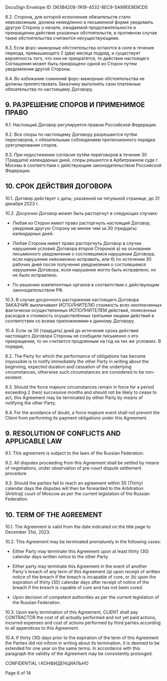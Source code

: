 DocuSign Envelope ID: D63B4208-7A19-4532-8EC9-5A99EE9E9CD5

8.2. Сторона, для которой исполнение обязательств стало невозможным, должна немедленно в письменной форме уведомить другую Сторону о начале, ожидаемой продолжительности и прекращении действия указанных обстоятельств, в противном случае такие обстоятельства считаются несуществующими.

8.3. Если форс-мажорные обстоятельства остаются в силе в течение периода, превышающего 2 (два) месяца подряд, и существует вероятность того, что они не прекратятся, то действие настоящего Соглашения может быть прекращено одной из Сторон путем уведомления другой Стороны.

8.4. Во избежание сомнений форс-мажорные обстоятельства не должны препятствовать Заказчику выполнять свои платежные обязательства по настоящему Договору.

## 9. РАЗРЕШЕНИЕ СПОРОВ И ПРИМЕНИМОЕ ПРАВО

9.1. Настоящий Договор регулируется правом Российской Федерации.

9.2. Все споры по настоящему Договору разрешаются путём переговоров, с обязательным соблюдением претензионного порядка урегулирования споров.

9.3. При недостижении согласия путём переговоров в течение 30 (Тридцати) календарных дней, споры решаются в Арбитражном суде г. Москвы в соответствии с действующим законодательством Российской Федерации.

## 10. СРОК ДЕЙСТВИЯ ДОГОВОРА

10.1. Договор действует с даты, указанной на титульной странице, до 31 декабря 2023 г.

10.2. Досрочно Договор может быть расторгнут в следующих случаях:

- Любая из Сторон имеет право расторгнуть настоящий Договор, уведомив другую Сторону не менее чем за 30 (тридцать) календарных дней.

- Любая Сторона имеет право расторгнуть Договор в случае нарушения условий Договора второй Стороной а) на основании письменного уведомления о состоявшемся нарушении Договора, если нарушение невозможно исправить, или б) по истечении 30 рабочих дней после получения уведомления о состоявшемся нарушении Договора, если нарушение могло быть исправлено, но не было исправлено.

- По решению компетентных органов в соответствии с действующим законодательством РФ.

10.3. В случае досрочного расторжения настоящего Договора ЗАКАЗЧИК выплачивает ИСПОЛНИТЕЛЮ стоимость всех неоплаченных фактически осуществленных ИСПОЛНИТЕЛЕМ действий, понесенных расходов и стоимость осуществлённых третьими лицами действий в соответствии со всеми приложениями к данному Договору.

10.4. Если за 30 (тридцать) дней до истечения срока действия настоящего Договора Стороны не сообщили письменно о его прекращении, то он считается продленным на год на тех же условиях. В порядке,

8.2. The Party for which the performance of obligations has become impossible is to notify immediately the other Party in writing about the beginning, expected duration and cessation of the underlying circumstances, otherwise such circumstances are considered to be non-existent.

8.3. Should the force majeure circumstances remain in force for a period exceeding 2 (two) successive months and should not be likely to cease to act, this Agreement may be terminated by either Party by means of notifying the other Party.

8.4. For the avoidance of doubt, a force majeure event shall not prevent the Client from performing its payment obligations under this Agreement.

## 9. RESOLUTION OF CONFLICTS AND APPLICABLE LAW

9.1. This agreement is subject to the laws of the Russian Federation.

9.2. All disputes proceeding from this Agreement shall be settled by means of negotiations, under observation of pre-court dispute settlement procedure

9.3. Should the parties fail to reach an agreement within 30 (Thirty) calendar days the disputes will then be forwarded to the Arbitration (Arbitraj) court of Moscow as per the current legislation of the Russian Federation.

## 10. TERM OF THE AGREEMENT

10.1. The Agreement is valid from the date indicated on the title page to December 31st, 2023.

10.2. This Agreement may be terminated prematurely in the following cases:

- Either Party may terminate this Agreement upon at least thirty (30) calendar days written notice to the other Party.

- Either party may terminate this Agreement in the event of another Party's breach of any term of this Agreement (a) upon receipt of written notice of the breach if the breach is incapable of cure, or (b) upon the expiration of thirty (30) calendar days after receipt of notice of the breach if the breach is capable of cure and has not been cured.

- Upon decision of competent authorities as per the current legislation of the Russian Federation.

10.3. Upon early termination of this Agreement, CLIENT shall pay CONTRACTOR the cost of all actually performed and not yet paid actions, incurred expenses and cost of actions performed by third parties according to all appendices to this Agreement.

10.4. If thirty (30) days prior to the expiration of the term of this Agreement the Parties did not inform in writing about its termination, it is deemed to be extended for one year on the same terms. In accordance with this paragraph the validity of the Agreement may be consistently prolonged.

CONFIDENTIAL I КОНФИДЕНЦИАЛЬНО

Page 6 of 14